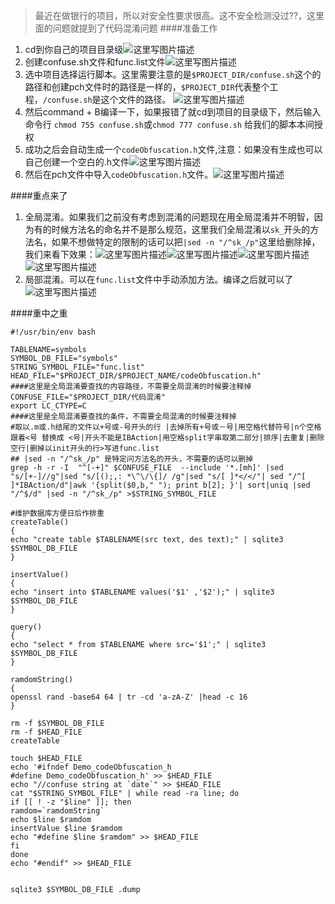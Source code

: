 > 最近在做银行的项目，所以对安全性要求很高。这不安全检测没过??，这里面的问题就提到了代码混淆问题
####准备工作
 1. cd到你自己的项目目录级![这里写图片描述](https://img-blog.csdn.net/20180702155621252?watermark/2/text/aHR0cHM6Ly9ibG9nLmNzZG4ubmV0L1NodVRvbmdJdA==/font/5a6L5L2T/fontsize/400/fill/I0JBQkFCMA==/dissolve/70)
 2. 创建confuse.sh文件和func.list文件![这里写图片描述](https://img-blog.csdn.net/20180702155929718?watermark/2/text/aHR0cHM6Ly9ibG9nLmNzZG4ubmV0L1NodVRvbmdJdA==/font/5a6L5L2T/fontsize/400/fill/I0JBQkFCMA==/dissolve/70)
 3. 选中项目选择运行脚本。这里需要注意的是`$PROJECT_DIR/confuse.sh`这个的路径和创建pch文件时的路径是一样的，`$PROJECT_DIR`代表整个工程，`/confuse.sh`是这个文件的路径。 ![这里写图片描述](https://img-blog.csdn.net/20180702160435777?watermark/2/text/aHR0cHM6Ly9ibG9nLmNzZG4ubmV0L1NodVRvbmdJdA==/font/5a6L5L2T/fontsize/400/fill/I0JBQkFCMA==/dissolve/70)
 4. 然后command + B编译一下，如果报错了就cd到项目的目录级下，然后输入命令行 `chmod 755 confuse.sh`或`chmod 777 confuse.sh` 给我们的脚本本间授权
 5. 成功之后会自动生成一个`codeObfuscation.h`文件,注意：如果没有生成也可以自己创建一个空白的.h文件![这里写图片描述](https://img-blog.csdn.net/20180702161020922?watermark/2/text/aHR0cHM6Ly9ibG9nLmNzZG4ubmV0L1NodVRvbmdJdA==/font/5a6L5L2T/fontsize/400/fill/I0JBQkFCMA==/dissolve/70)
 6. 然后在pch文件中导入`codeObfuscation.h`文件。![这里写图片描述](https://img-blog.csdn.net/20180702161206535?watermark/2/text/aHR0cHM6Ly9ibG9nLmNzZG4ubmV0L1NodVRvbmdJdA==/font/5a6L5L2T/fontsize/400/fill/I0JBQkFCMA==/dissolve/70)

####重点来了

 1. 全局混淆。如果我们之前没有考虑到混淆的问题现在用全局混淆并不明智，因为有的时候方法名的命名并不是那么规范，这里我们全局混淆以`sk_`开头的方法名，如果不想做特定的限制的话可以把`|sed -n "/^sk_/p"`这里给删除掉，我们来看下效果：![这里写图片描述](https://img-blog.csdn.net/20180702163500285?watermark/2/text/aHR0cHM6Ly9ibG9nLmNzZG4ubmV0L1NodVRvbmdJdA==/font/5a6L5L2T/fontsize/400/fill/I0JBQkFCMA==/dissolve/70)![这里写图片描述](https://img-blog.csdn.net/20180702163526757?watermark/2/text/aHR0cHM6Ly9ibG9nLmNzZG4ubmV0L1NodVRvbmdJdA==/font/5a6L5L2T/fontsize/400/fill/I0JBQkFCMA==/dissolve/70)![这里写图片描述](https://img-blog.csdn.net/20180702163739109?watermark/2/text/aHR0cHM6Ly9ibG9nLmNzZG4ubmV0L1NodVRvbmdJdA==/font/5a6L5L2T/fontsize/400/fill/I0JBQkFCMA==/dissolve/70)![这里写图片描述](https://img-blog.csdn.net/20180702163536852?watermark/2/text/aHR0cHM6Ly9ibG9nLmNzZG4ubmV0L1NodVRvbmdJdA==/font/5a6L5L2T/fontsize/400/fill/I0JBQkFCMA==/dissolve/70)
 2. 局部混淆。可以在`func.list`文件中手动添加方法。编译之后就可以了![这里写图片描述](https://img-blog.csdn.net/20180702164420407?watermark/2/text/aHR0cHM6Ly9ibG9nLmNzZG4ubmV0L1NodVRvbmdJdA==/font/5a6L5L2T/fontsize/400/fill/I0JBQkFCMA==/dissolve/70)
 
 
 ####重中之重

```
#!/usr/bin/env bash

TABLENAME=symbols
SYMBOL_DB_FILE="symbols"
STRING_SYMBOL_FILE="func.list"
HEAD_FILE="$PROJECT_DIR/$PROJECT_NAME/codeObfuscation.h"
####这里是全局混淆要查找的内容路径，不需要全局混淆的时候要注释掉
CONFUSE_FILE="$PROJECT_DIR/代码混淆"
export LC_CTYPE=C
####这里是全局混淆要查找的条件，不需要全局混淆的时候要注释掉
#取以.m或.h结尾的文件以+号或-号开头的行 |去掉所有+号或－号|用空格代替符号|n个空格跟着<号 替换成 <号|开头不能是IBAction|用空格split字串取第二部分|排序|去重复|删除空行|删掉以init开头的行>写进func.list
## |sed -n "/^sk_/p" 是特定问方法名的开头，不需要的话可以删掉
grep -h -r -I  "^[-+]" $CONFUSE_FILE  --include '*.[mh]' |sed "s/[+-]//g"|sed "s/[();,: *\^\/\{]/ /g"|sed "s/[ ]*</</"| sed "/^[ ]*IBAction/d"|awk '{split($0,b," "); print b[2]; }'| sort|uniq |sed "/^$/d" |sed -n "/^sk_/p" >$STRING_SYMBOL_FILE

#维护数据库方便日后作排重
createTable()
{
echo "create table $TABLENAME(src text, des text);" | sqlite3 $SYMBOL_DB_FILE
}

insertValue()
{
echo "insert into $TABLENAME values('$1' ,'$2');" | sqlite3 $SYMBOL_DB_FILE
}

query()
{
echo "select * from $TABLENAME where src='$1';" | sqlite3 $SYMBOL_DB_FILE
}

ramdomString()
{
openssl rand -base64 64 | tr -cd 'a-zA-Z' |head -c 16
}

rm -f $SYMBOL_DB_FILE
rm -f $HEAD_FILE
createTable

touch $HEAD_FILE
echo '#ifndef Demo_codeObfuscation_h
#define Demo_codeObfuscation_h' >> $HEAD_FILE
echo "//confuse string at `date`" >> $HEAD_FILE
cat "$STRING_SYMBOL_FILE" | while read -ra line; do
if [[ ! -z "$line" ]]; then
ramdom=`ramdomString`
echo $line $ramdom
insertValue $line $ramdom
echo "#define $line $ramdom" >> $HEAD_FILE
fi
done
echo "#endif" >> $HEAD_FILE


sqlite3 $SYMBOL_DB_FILE .dump

```
